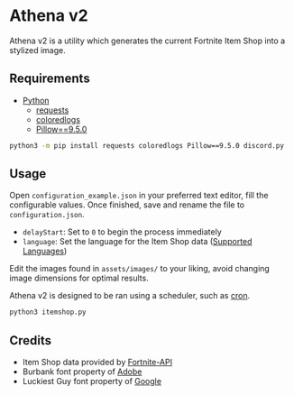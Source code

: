 # Athena v2

Athena v2 is a utility which generates the current Fortnite Item Shop into a stylized image.

## Requirements

- [Python](https://www.python.org/downloads/)
    - [requests](http://docs.python-requests.org/en/master/user/install/)
    - [coloredlogs](https://pypi.org/project/coloredlogs/)
    - [Pillow==9.5.0](https://pillow.readthedocs.io/en/stable/installation.html#basic-installation)

```bash
python3 -m pip install requests coloredlogs Pillow==9.5.0 discord.py
```

## Usage

Open `configuration_example.json` in your preferred text editor, fill the configurable values. Once finished, save and rename the file to `configuration.json`.

- `delayStart`: Set to `0` to begin the process immediately
- `language`: Set the language for the Item Shop data ([Supported Languages](https://fortnite-api.com/documentation))

Edit the images found in `assets/images/` to your liking, avoid changing image dimensions for optimal results.

Athena v2 is designed to be ran using a scheduler, such as [cron](https://en.wikipedia.org/wiki/Cron).

```bash
python3 itemshop.py
```

## Credits

- Item Shop data provided by [Fortnite-API](https://fortnite-api.com/)
- Burbank font property of [Adobe](https://fonts.adobe.com/fonts/burbank)
- Luckiest Guy font property of [Google](https://fonts.google.com/specimen/Luckiest+Guy)
